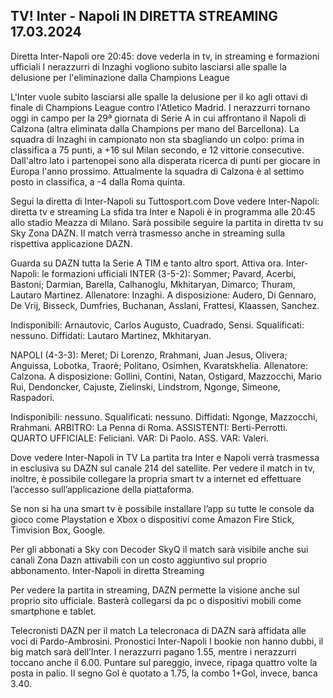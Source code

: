 <h2>TV! Inter - Napoli IN DIRETTA STREAMING 17.03.2024</h2>

Diretta Inter-Napoli ore 20:45: dove vederla in tv, in streaming e formazioni ufficiali
I nerazzurri di Inzaghi vogliono subito lasciarsi alle spalle la delusione per l'eliminazione dalla Champions League

L'Inter vuole subito lasciarsi alle spalle la delusione per il ko agli ottavi di finale di Champions League contro l'Atletico Madrid. I nerazzurri tornano oggi in campo per la 29ª giornata di Serie A in cui affrontano il Napoli di Calzona (altra eliminata dalla Champions per mano del Barcellona). La squadra di Inzaghi in campionato non sta sbagliando un colpo: prima in classifica a 75 punti, a +16 sul Milan secondo, e 12 vittorie consecutive. Dall'altro lato i partenopei sono alla disperata ricerca di punti per giocare in Europa l'anno prossimo. Attualmente la squadra di Calzona è al settimo posto in classifica, a -4 dalla Roma quinta.

Segui la diretta di Inter-Napoli su Tuttosport.com
Dove vedere Inter-Napoli: diretta tv e streaming
La sfida tra Inter e Napoli è in programma alle 20:45 allo stadio Meazza di Milano. Sarà possibile seguire la partita in diretta tv su Sky Zona DAZN. Il match verrà trasmesso anche in streaming sulla rispettiva applicazione DAZN.

Guarda su DAZN tutta la Serie A TIM e tanto altro sport. Attiva ora.
Inter-Napoli: le formazioni ufficiali
INTER (3-5-2): Sommer; Pavard, Acerbi, Bastoni; Darmian, Barella, Calhanoglu, Mkhitaryan, Dimarco; Thuram, Lautaro Martinez. Allenatore: Inzaghi.
A disposizione: Audero, Di Gennaro, De Vrij, Bisseck, Dumfries, Buchanan, Asslani, Frattesi, Klaassen, Sanchez.

Indisponibili: Arnautovic, Carlos Augusto, Cuadrado, Sensi.
Squalificati: nessuno.
Diffidati: Lautaro Martinez, Mkhitaryan.

NAPOLI (4-3-3): Meret; Di Lorenzo, Rrahmani, Juan Jesus, Olivera; Anguissa, Lobotka, Traorè; Politano, Osimhen, Kvaratskhelia. Allenatore: Calzona.
A disposizione: Gollini, Contini, Natan, Ostigard, Mazzocchi, Mario Rui, Dendoncker, Cajuste, Zielinski, Lindstrom, Ngonge, Simeone, Raspadori.

Indisponibili: nessuno.
Squalificati: nessuno.
Diffidati: Ngonge, Mazzocchi, Rrahmani.
ARBITRO: La Penna di Roma. ASSISTENTI: Berti-Perrotti. QUARTO UFFICIALE: Feliciani. VAR: Di Paolo. ASS. VAR: Valeri.

Dove vedere Inter-Napoli in TV
La partita tra Inter e Napoli verrà trasmessa in esclusiva su DAZN sul canale 214 del satellite. Per vedere il match in tv, inoltre, è possibile collegare la propria smart tv a internet ed effettuare l’accesso sull’applicazione della piattaforma.

Se non si ha una smart tv è possibile installare l’app su tutte le console da gioco come Playstation e Xbox o dispositivi come Amazon Fire Stick, Timvision Box, Google.

Per gli abbonati a Sky con Decoder SkyQ il match sarà visibile anche sui canali Zona Dazn attivabili con un costo aggiuntivo sul proprio abbonamento.
Inter-Napoli in diretta Streaming

Per vedere la partita in streaming, DAZN permette la visione anche sul proprio sito ufficiale. Basterà collegarsi da pc o dispositivi mobili come smartphone e tablet.

Telecronisti DAZN per il match
La telecronaca di DAZN sarà affidata alle voci di Pardo-Ambrosini.
Pronostici Inter-Napoli
I bookie non hanno dubbi, il big match sarà dell’Inter. I nerazzurri pagano 1.55, mentre i nerazzurri toccano anche il 6.00. Puntare sul pareggio, invece, ripaga quattro volte la posta in palio. Il segno Gol è quotato a 1.75, la combo 1+Gol, invece, banca 3.40.
